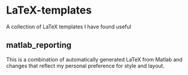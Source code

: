 # LaTeX-templates

A collection of LaTeX templates I have found useful

## matlab_reporting

This is a combination of automatically generated LaTeX from Matlab and changes that reflect my personal preference for style and layout.